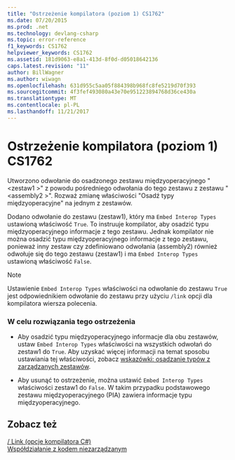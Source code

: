 ```yaml
---
title: "Ostrzeżenie kompilatora (poziom 1) CS1762"
ms.date: 07/20/2015
ms.prod: .net
ms.technology: devlang-csharp
ms.topic: error-reference
f1_keywords: CS1762
helpviewer_keywords: CS1762
ms.assetid: 181d9063-e8a1-413d-8f0d-d05018642136
caps.latest.revision: "11"
author: BillWagner
ms.author: wiwagn
ms.openlocfilehash: 631d955c5aa05f884398b968fc8fe5219d70f393
ms.sourcegitcommit: 4f3fef493080a43e70e951223894768d36ce430a
ms.translationtype: MT
ms.contentlocale: pl-PL
ms.lasthandoff: 11/21/2017
---
```

# <a name="compiler-warning-level-1-cs1762"></a>Ostrzeżenie kompilatora (poziom 1) CS1762
Utworzono odwołanie do osadzonego zestawu międzyoperacyjnego "\<zestaw1 >" z powodu pośredniego odwołania do tego zestawu z zestawu "\<assembly2 >". Rozważ zmianę właściwości "Osadź typy międzyoperacyjne" na jednym z zestawów.  
  
 Dodano odwołanie do zestawu (zestaw1), który ma `Embed Interop Types` ustawioną właściwość `True`. To instruuje kompilator, aby osadzić typu międzyoperacyjnego informacje z tego zestawu. Jednak kompilator nie można osadzić typu międzyoperacyjnego informacje z tego zestawu, ponieważ inny zestaw czy zdefiniowano odwołania (assembly2) również odwołuje się do tego zestawu (zestaw1) i ma `Embed Interop Types` ustawioną właściwość `False`.  
  
> [!NOTE]
>  Ustawienie `Embed Interop Types` właściwości na odwołanie do zestawu `True` jest odpowiednikiem odwołanie do zestawu przy użyciu `/link` opcji dla kompilatora wiersza polecenia.  
  
### <a name="to-address-this-warning"></a>W celu rozwiązania tego ostrzeżenia  
  
-   Aby osadzić typu międzyoperacyjnego informacje dla obu zestawów, ustaw `Embed Interop Types` właściwości na wszystkich odwołań do zestaw1 do `True`. Aby uzyskać więcej informacji na temat sposobu ustawiania tej właściwości, zobacz [wskazówki: osadzanie typów z zarządzanych zestawów](../../programming-guide/concepts/assemblies-gac/walkthrough-embedding-types-from-managed-assemblies-in-visual-studio.md).  
  
-   Aby usunąć to ostrzeżenie, można ustawić `Embed Interop Types` właściwości zestaw1 do `False`. W takim przypadku podstawowego zestawu międzyoperacyjnego (PIA) zawiera informacje typu międzyoperacyjnego.  
  
## <a name="see-also"></a>Zobacz też  
 [/ Link (opcje kompilatora C#)](../../../csharp/language-reference/compiler-options/link-compiler-option.md)  
 [Współdziałanie z kodem niezarządzanym](../../../framework/interop/index.md)
